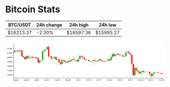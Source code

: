 # Bitcoin Stats

BTC/USDT|24h change|24h high|24h low|
|---|---|---|---|
|$16213.37|-2.30%|$16597.36|$15995.27|

<img src="./chart.svg">
